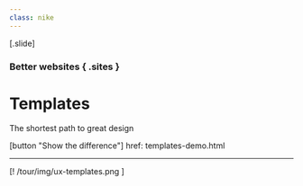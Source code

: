 ```yaml
---
class: nike
---
```


[.slide]
  ### Better websites { .sites }
  # Templates
  The shortest path to great design

  [button "Show the difference"]
    href: templates-demo.html

  ---

  [! /tour/img/ux-templates.png ]
